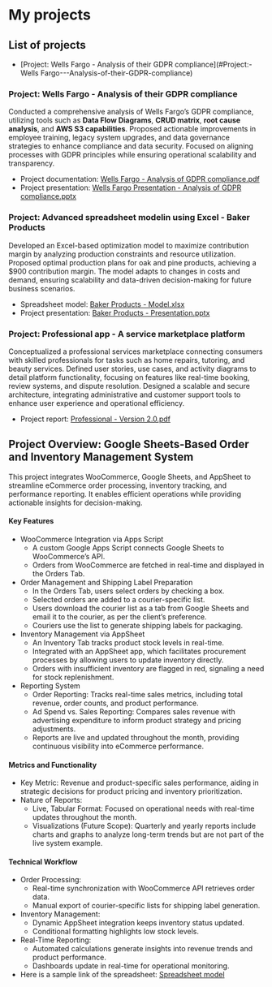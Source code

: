 # My projects

## List of projects
- [Project: Wells Fargo - Analysis of their GDPR compliance](#Project:-Wells Fargo---Analysis-of-their-GDPR-compliance)
### Project: Wells Fargo - Analysis of their GDPR compliance

Conducted a comprehensive analysis of Wells Fargo’s GDPR compliance, utilizing tools such as **Data Flow Diagrams**, **CRUD matrix**, **root cause analysis**, and **AWS S3 capabilities**. Proposed actionable improvements in employee training, legacy system upgrades, and data governance strategies to enhance compliance and data security. Focused on aligning processes with GDPR principles while ensuring operational scalability and transparency.

- Project documentation: [Wells Fargo - Analysis of GDPR compliance.pdf](https://github.com/user-attachments/files/18073573/Wells.Fargo.-.Analysis.of.GDPR.compliance.pdf)
- Project presentation: [Wells Fargo Presentation - Analysis of GDPR compliance.pptx](https://github.com/user-attachments/files/18073578/Wells.Fargo.Presentation.-.Analysis.of.GDPR.compliance.pptx)

### Project: Advanced spreadsheet modelin using Excel - Baker Products

Developed an Excel-based optimization model to maximize contribution margin by analyzing production constraints and resource utilization. Proposed optimal production plans for oak and pine products, achieving a $900 contribution margin. The model adapts to changes in costs and demand, ensuring scalability and data-driven decision-making for future business scenarios.

- Spreadsheet model: [Baker Products - Model.xlsx](https://github.com/user-attachments/files/18073602/Baker.Products.-.Model.xlsx)
- Project presentation: [Baker Products - Presentation.pptx](https://github.com/user-attachments/files/18073606/Baker.Products.-.Presentation.pptx)

### Project: Professional app - A service marketplace platform

Conceptualized a professional services marketplace connecting consumers with skilled professionals for tasks such as home repairs, tutoring, and beauty services. Defined user stories, use cases, and activity diagrams to detail platform functionality, focusing on features like real-time booking, review systems, and dispute resolution. Designed a scalable and secure architecture, integrating administrative and customer support tools to enhance user experience and operational efficiency.

- Project report: [Professional - Version 2.0.pdf](https://github.com/user-attachments/files/18074001/Professional.-.Version.2.0.pdf)

## Project Overview: Google Sheets-Based Order and Inventory Management System

This project integrates WooCommerce, Google Sheets, and AppSheet to streamline eCommerce order processing, inventory tracking, and performance reporting. It enables efficient operations while providing actionable insights for decision-making.

#### Key Features
- WooCommerce Integration via Apps Script
  - A custom Google Apps Script connects Google Sheets to WooCommerce’s API.
  - Orders from WooCommerce are fetched in real-time and displayed in the Orders Tab.
- Order Management and Shipping Label Preparation
  - In the Orders Tab, users select orders by checking a box.
  - Selected orders are added to a courier-specific list.
  - Users download the courier list as a tab from Google Sheets and email it to the courier, as per the client’s preference.
  - Couriers use the list to generate shipping labels for packaging.
- Inventory Management via AppSheet
  - An Inventory Tab tracks product stock levels in real-time.
  - Integrated with an AppSheet app, which facilitates procurement processes by allowing users to update inventory directly.
  - Orders with insufficient inventory are flagged in red, signaling a need for stock replenishment.
- Reporting System
  - Order Reporting: Tracks real-time sales metrics, including total revenue, order counts, and product performance.
  - Ad Spend vs. Sales Reporting: Compares sales revenue with advertising expenditure to inform product strategy and pricing adjustments.
  - Reports are live and updated throughout the month, providing continuous visibility into eCommerce performance.

#### Metrics and Functionality
- Key Metric: Revenue and product-specific sales performance, aiding in strategic decisions for product pricing and inventory prioritization.
- Nature of Reports:
  - Live, Tabular Format: Focused on operational needs with real-time updates throughout the month.
  - Visualizations (Future Scope): Quarterly and yearly reports include charts and graphs to analyze long-term trends but are not part of the live system example.

#### Technical Workflow
- Order Processing:
  - Real-time synchronization with WooCommerce API retrieves order data.
  - Manual export of courier-specific lists for shipping label generation.
- Inventory Management:
  - Dynamic AppSheet integration keeps inventory status updated.
  - Conditional formatting highlights low stock levels.
- Real-Time Reporting:
  - Automated calculations generate insights into revenue trends and product performance.
  - Dashboards update in real-time for operational monitoring.
- Here is a sample link of the spreadsheet: [Spreadsheet model](https://docs.google.com/spreadsheets/d/1Hh8I7W7yA2CJY_B-1zN0wntgrX8roS2wG5Pcjdfd0kM/edit?usp=sharing) 



